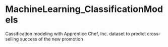 # MachineLearning_ClassificationModels
Cassification modeling with Apprentice Chef, Inc. dataset to predict cross-selling success of the new promotion
